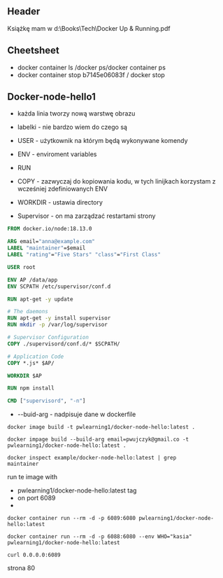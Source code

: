 ## Header

Książkę mam w d:\Books\Tech\Docker Up & Running.pdf

## Cheetsheet
- docker container ls /docker ps/docker container ps
- docker container stop b7145e06083f / docker stop

## Docker-node-hello1

- każda linia tworzy nową warstwę obrazu
- labelki - nie bardzo wiem do czego są
- USER - użytkownik na którym będą wykonywane komendy
- ENV - enviroment variables
- RUN
- COPY - zazwyczaj do kopiowania kodu, w tych linijkach korzystam z wcześniej zdefiniowanych ENV
- WORKDIR - ustawia directory


- Supervisor - on ma zarządzać restartami strony
```dockerfile
FROM docker.io/node:18.13.0

ARG email="anna@example.com"
LABEL "maintainer"=$email
LABEL "rating"="Five Stars" "class"="First Class"

USER root

ENV AP /data/app
ENV SCPATH /etc/supervisor/conf.d

RUN apt-get -y update

# The daemons
RUN apt-get -y install supervisor
RUN mkdir -p /var/log/supervisor

# Supervisor Configuration
COPY ./supervisord/conf.d/* $SCPATH/

# Application Code
COPY *.js* $AP/

WORKDIR $AP

RUN npm install

CMD ["supervisord", "-n"]
```

- --buid-arg - nadpisuje dane w dockerfile
```shell
docker image build -t pwlearning1/docker-node-hello:latest .

docker impage build --build-arg email=pwujczyk@gmail.co -t pwlearning1/docker-node-hello:latest .

docker inspect example/docker-node-hello:latest | grep 
maintainer
```
run te image with 
- pwlearning1/docker-node-hello:latest tag
- on port 6089
- 
```shell
docker container run --rm -d -p 6089:6080 pwlearning1/docker-node-hello:latest

docker container run --rm -d -p 6088:6080 --env WHO="kasia" pwlearning1/docker-node-hello:latest
```



```
curl 0.0.0.0:6089
```

strona 80